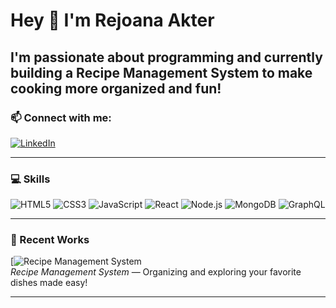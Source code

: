 # Hey 👋 I'm Rejoana Akter

I'm passionate about programming and currently building a **Recipe Management System** to make cooking more organized and fun!
---
### 📫 Connect with me:

[![LinkedIn](https://img.shields.io/badge/LinkedIn-blue?style=flat-square&logo=linkedin&logoColor=white)](https://www.linkedin.com/in/rejoana-akter)  

---

### 💻 Skills

![HTML5](https://img.shields.io/badge/HTML5-E34F26?style=flat&logo=html5&logoColor=white&logoWidth=16)
![CSS3](https://img.shields.io/badge/CSS3-1572B6?style=flat&logo=css3&logoColor=white&logoWidth=16)
![JavaScript](https://img.shields.io/badge/JavaScript-F7DF1E?style=flat&logo=javascript&logoColor=black&logoWidth=16)
![React](https://img.shields.io/badge/React-61DAFB?style=flat&logo=react&logoColor=white&logoWidth=16)
![Node.js](https://img.shields.io/badge/Node.js-339933?style=flat&logo=node.js&logoColor=white&logoWidth=16)
![MongoDB](https://img.shields.io/badge/MongoDB-47A248?style=flat&logo=mongodb&logoColor=white&logoWidth=16)
![GraphQL](https://img.shields.io/badge/GraphQL-E10098?style=flat&logo=graphql&logoColor=white&logoWidth=16)



---

### 🚧 Recent Works

[![Recipe Management System](https://github.com/RejoanaAkter/rec)  
*Recipe Management System* — Organizing and exploring your favorite dishes made easy!

---

